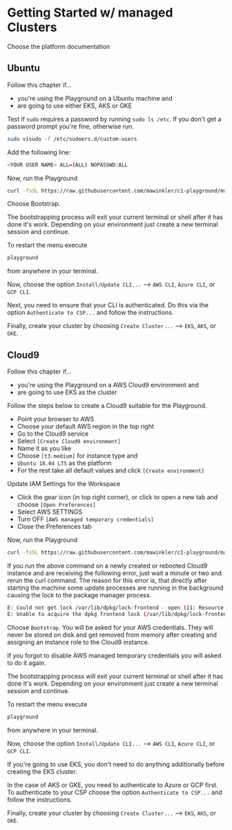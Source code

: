 # Getting Started w/ managed Clusters

Choose the platform documentation

## Ubuntu

Follow this chapter if...

- you're using the Playground on a Ubuntu machine and
- are going to use either EKS, AKS or GKE

Test if `sudo` requires a password by running `sudo ls /etc`. If you don't get a password prompt you're fine, otherwise run.

```sh
sudo visudo -f /etc/sudoers.d/custom-users
```

Add the following line:

```sh
<YOUR USER NAME> ALL=(ALL) NOPASSWD:ALL 
```

Now, run the Playground

```sh
curl -fsSL https://raw.githubusercontent.com/mawinkler/c1-playground/master/bin/playground | bash && exit
```

Choose Bootstrap.

The bootstrapping process will exit your current terminal or shell after it has done it's work. Depending on your environment just create a new terminal session and continue.

To restart the menu execute

```sh
playground
```

from anywhere in your terminal.

Now, choose the option `Install/Update CLI...` --> `AWS CLI`, `Azure CLI`, or `GCP CLI`.

Next, you need to ensure that your CLI is authenticated. Do this via the option `Authenticate to CSP...` and follow the instructions.

Finally, create your cluster by choosing `Create Cluster...` --> `EKS`, `AKS`, or `GKE`.

## Cloud9

Follow this chapter if...

- you're using the Playground on a AWS Cloud9 environment and
- are going to use EKS as the cluster

Follow the steps below to create a Cloud9 suitable for the Playground.

- Point your browser to AWS
- Choose your default AWS region in the top right
- Go to the Cloud9 service
- Select `[Create Cloud9 environment]`
- Name it as you like
- Choose `[t3.medium]` for instance type and
- `Ubuntu 18.04 LTS` as the platform
- For the rest take all default values and click `[Create environment]`

Update IAM Settings for the Workspace

- Click the gear icon (in top right corner), or click to open a new tab and choose `[Open Preferences]`
- Select AWS SETTINGS
- Turn OFF `[AWS managed temporary credentials]`
- Close the Preferences tab

Now, run the Playground

```sh
curl -fsSL https://raw.githubusercontent.com/mawinkler/c1-playground/master/bin/playground | bash && exit
```

If you run the above command on a newly created or rebooted Cloud9 instance and are receiving the following error, just wait a minute or two and rerun the curl command. The reason for this error is, that directly after starting the machine some update processes are running in the background causing the lock to the package manager process.

```sh
E: Could not get lock /var/lib/dpkg/lock-frontend - open (11: Resource temporarily unavailable)
E: Unable to acquire the dpkg frontend lock (/var/lib/dpkg/lock-frontend), is another process using it?
```

Choose `Bootstrap`. You will be asked for your AWS credentials. They will never be stored on disk and get removed from memory after creating and assigning an instance role to the Cloud9 instance.

If you forgot to disable AWS managed temporary credentials you will asked to do it again.

The bootstrapping process will exit your current terminal or shell after it has done it's work. Depending on your environment just create a new terminal session and continue.

To restart the menu execute

```sh
playground
```

from anywhere in your terminal.

Now, choose the option `Install/Update CLI...` --> `AWS CLI`, `Azure CLI`, or `GCP CLI`.

If you're going to use EKS, you don't need to do anything additionally before creating the EKS cluster.

In the case of AKS or GKE, you need to authenticate to Azure or GCP first. To authenticate to your CSP choose the option `Authenticate to CSP...` and follow the instructions.

Finally, create your cluster by choosing `Create Cluster...` --> `EKS`, `AKS`, or `GKE`.
